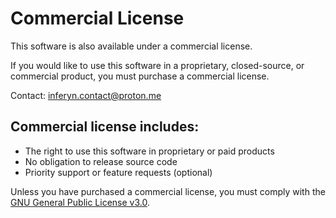 ﻿# Commercial License

This software is also available under a commercial license.

If you would like to use this software in a proprietary, closed-source, or commercial product, you must purchase a commercial license.

Contact: [inferyn.contact@proton.me](mailto:inferyn.contact@proton.me)

## Commercial license includes:
- The right to use this software in proprietary or paid products
- No obligation to release source code
- Priority support or feature requests (optional)

Unless you have purchased a commercial license, you must comply with the [GNU General Public License v3.0](LICENSE).